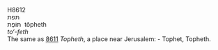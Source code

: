 <body>
  <p>H8612<br>  תּפת  <br> תּּוֹפֶת  ‎  tôpheth  <br><i>to‘-feth </i><br>The same as <a href="h8611.htm">8611</a>  <i>Topheth</i>, a place near Jerusalem: - Tophet, Topheth.<br></p>
 </body>